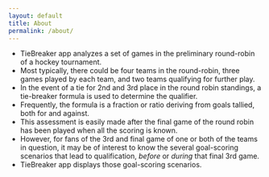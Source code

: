 ```yaml
---
layout: default
title: About
permalink: /about/
---
```


- TieBreaker app analyzes a set of games in the preliminary round-robin of a hockey tournament.
- Most typically, there could be four teams in the round-robin, three games played by each team, and two teams qualifying for further play.
- In the event of a tie for 2nd and 3rd place in the round robin standings, a tie-breaker formula is used to determine the qualifier.
- Frequently, the formula is a fraction or ratio deriving from goals tallied, both for and against.
- This assessment is easily made after the final game of the round robin has been played when all the scoring is known.
- However, for fans of the 3rd and final game of one or both of the teams in question, it may be of interest to know the several goal-scoring scenarios that lead to qualification, _before_ or _during_ that final 3rd game.
- TieBreaker app displays those goal-scoring scenarios.
